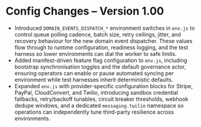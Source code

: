 # Config Changes – Version 1.00

- Introduced `DOMAIN_EVENTS_DISPATCH_*` environment switches in `env.js` to control queue polling cadence, batch size, retry ceilings, jitter, and recovery behaviour for the new domain event dispatcher. These values flow through to runtime configuration, readiness logging, and the test harness so lower environments can dial the worker to safe limits.
- Added manifest-driven feature flag configuration to `env.js`, including bootstrap synchronisation toggles and the default governance actor, ensuring operators can enable or pause automated syncing per environment while test harnesses inherit deterministic defaults.
- Expanded `env.js` with provider-specific configuration blocks for Stripe, PayPal, CloudConvert, and Twilio, introducing sandbox credential fallbacks, retry/backoff tunables, circuit breaker thresholds, webhook dedupe windows, and a dedicated `messaging.twilio` namespace so operations can independently tune third-party resilience across environments.
